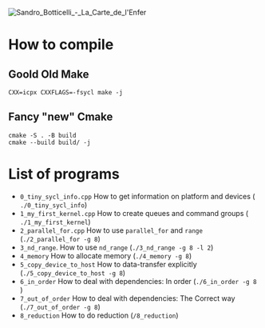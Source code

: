 ![Sandro_Botticelli_-_La_Carte_de_l'Enfer](https://github.com/user-attachments/assets/f657847c-1e53-49d7-b16d-33701989b812)

# How to compile

## Goold Old Make

```
CXX=icpx CXXFLAGS=-fsycl make -j
```

## Fancy "new" Cmake

```
cmake -S . -B build
cmake --build build/ -j
```

# List of programs

- `0_tiny_sycl_info.cpp` How to get information on platform and devices ( `./0_tiny_sycl_info`)
- `1_my_first_kernel.cpp`  How to create queues and command groups ( `./1_my_first_kernel`)
- `2_parallel_for.cpp` How to use `parallel_for` and `range` (`./2_parallel_for -g 8`)
- `3_nd_range`. How to use `nd_range` (`./3_nd_range -g 8 -l 2`)
- `4_memory`  How to allocate memory (`./4_memory -g 8`)
- `5_copy_device_to_host`  How to data-transfer explicitly (`./5_copy_device_to_host -g 8`)
- `6_in_order` How to deal with dependencies: In order (`./6_in_order -g 8 `) 
- `7_out_of_order` How to deal with dependencies: The Correct way (`./7_out_of_order -g 8`)
-  `8_reduction` How to do reduction (`/8_reduction`)
